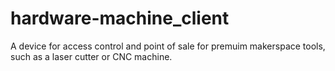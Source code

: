 # hardware-machine_client
A device for access control and point of sale for premuim makerspace tools, such as a laser cutter or CNC machine. 
